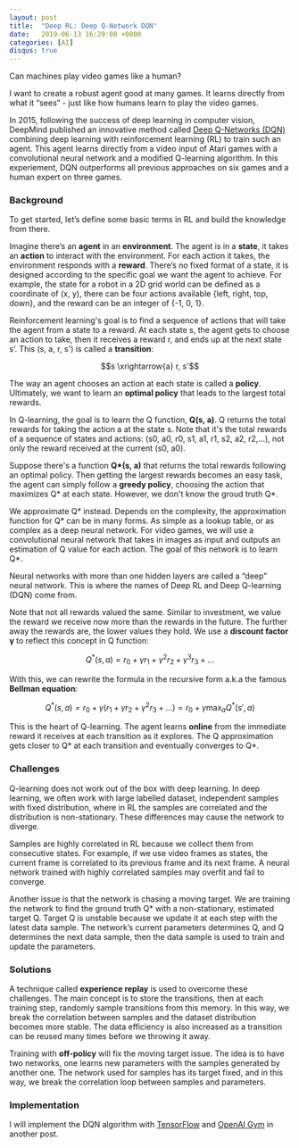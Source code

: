 ```yaml
---
layout: post
title:  "Deep RL: Deep Q-Network DQN"
date:   2019-06-13 16:29:00 +0800
categories: [AI]
disqus: true
---
```


Can machines play video games like a human? 

I want to create a robust agent good at many games. It learns directly from what it “sees” - just like how humans learn to play the video games. 

In 2015, following the success of deep learning in computer vision, DeepMind published an innovative method called [Deep Q-Networks (DQN)](https://www.cs.toronto.edu/~vmnih/docs/dqn.pdf) combining deep learning with reinforcement learning (RL) to train such an agent. This agent learns directly from a video input of Atari games with a convolutional neural network and a modified Q-learning algorithm. In this experiement, DQN outperforms all previous approaches on six games and a human expert on three games.

### Background

To get started, let’s define some basic terms in RL and build the knowledge from there.

Imagine there’s an **agent** in an **environment**. The agent is in a **state**, it takes an **action** to interact with the environment. For each action it takes, the environment responds with a **reward**. There’s no fixed format of a state, it is designed according to the specific goal we want the agent to achieve. For example, the state for a robot in a 2D grid world can be defined as a coordinate of (x, y), there can be four actions available {left, right, top, down}, and the reward can be an integer of {-1, 0, 1}.

Reinforcement learning's goal is to find a sequence of actions that will take the agent from a state to a reward. At each state s, the agent gets to choose an action to take, then it receives a reward r, and ends up at the next state s’. This (s, a, r, s') is called a **transition**:

$$s \xrightarrow{a} r, s'$$

The way an agent chooses an action at each state is called a **policy**. Ultimately, we want to learn an **optimal policy** that leads to the largest total rewards.

In Q-learning, the goal is to learn the Q function, **Q(s, a)**. Q returns the total rewards for taking the action a at the state s. Note that it's the total rewards of a sequence of states and actions: (s0, a0, r0, s1, a1, r1, s2, a2, r2,...), not only the reward received at the current (s0, a0). 

Suppose there's a function **Q\*(s, a)** that returns the total rewards following an optimal policy. Then getting the largest rewards becomes an easy task, the agent can simply follow a **greedy policy**, choosing the action that maximizes Q\* at each state. However, we don't know the groud truth Q\*.   

We approximate Q\* instead. Depends on the complexity, the approximation function for Q\* can be in many forms. As simple as a lookup table, or as complex as a deep neural network. For video games, we will use a convolutional neural network that takes in images as input and outputs an estimation of Q value for each action. The goal of this network is to learn Q\*.

Neural networks with more than one hidden layers are called a “deep” neural network. This is where the names of Deep RL and Deep Q-learning (DQN) come from.

Note that not all rewards valued the same. Similar to investment, we value the reward we receive now more than the rewards in the future. The further away the rewards are, the lower values they hold. We use a **discount factor γ** to reflect this concept in Q function:

$$Q^*(s, a) = r_0 + \gamma r_1 + \gamma^2 r_2 + \gamma^3 r_3 + ...$$

With this, we can rewrite the formula in the recursive form a.k.a the famous **Bellman equation**:

$$Q^*(s, a) 
= r_0 + \gamma (r_1 + \gamma r_2 + \gamma^2 r_3 + ...) 
= r_0 + \gamma \max_a Q^*(s', a)$$

This is the heart of Q-learning. The agent learns **online** from the immediate reward it receives at each transition as it explores. The Q approximation gets closer to Q* at each transition and eventually converges to Q*. 

### Challenges

Q-learning does not work out of the box with deep learning. In deep learning, we often work with large labelled dataset, independent samples with fixed distribution, where in RL the samples are correlated and the distribution is non-stationary. These differences may cause the network to diverge.

Samples are highly correlated in RL because we collect them from consecutive states. For example, if we use video frames as states, the current frame is correlated to its previous frame and its next frame. A neural network trained with highly correlated samples may overfit and fail to converge. 

Another issue is that the network is chasing a moving target. We are training the network to find the ground truth Q* with a non-stationary, estimated target Q. Target Q is unstable because we update it at each step with the latest data sample. The network’s current parameters determines Q, and Q determines the next data sample, then the data sample is used to train and update the parameters. 

### Solutions
A technique called **experience replay** is used to overcome these challenges. The main concept is to store the transitions, then at each training step, randomly sample transitions from this memory. In this way, we break the correlation between samples and the dataset distribution becomes more stable. The data efficiency is also increased as a transition can be reused many times before we throwing it away.
 
Training with **off-policy** will fix the moving target issue. The idea is to have two networks, one learns new parameters with the samples generated by another one. The network used for samples has its target fixed, and in this way, we break the correlation loop between samples and parameters. 

### Implementation

I will implement the DQN algorithm with [TensorFlow](https://www.tensorflow.org/) and [OpenAI Gym](https://gym.openai.com/) in another post.

